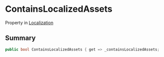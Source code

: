 # ContainsLocalizedAssets

Property in [Localization](/api/csharp/yarn.unity.localization.md)

## Summary



```csharp
public bool ContainsLocalizedAssets { get => _containsLocalizedAssets; internal set => _containsLocalizedAssets = value; }
```

